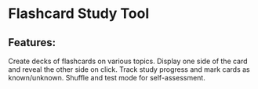 # Flashcard Study Tool
## Features:

Create decks of flashcards on various topics.
Display one side of the card and reveal the other side on click.
Track study progress and mark cards as known/unknown.
Shuffle and test mode for self-assessment.

